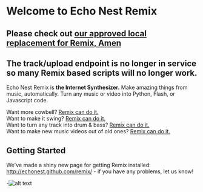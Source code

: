 # Welcome to Echo Nest Remix

## Please check out [our approved local replacement for Remix, Amen](https://github.com/algorithmic-music-exploration/amen)

## The track/upload endpoint is no longer in service so many Remix based scripts will no longer work.

Echo Nest Remix is **the Internet Synthesizer.** 
Make amazing things from music, automatically.  Turn any music or video into Python, Flash, or Javascript code.  

Want more cowbell? [Remix can do it.](http://www.morecowbell.dj/ "")  
Want to make it swing? [Remix can do it.](http://swingify.cloudapp.net/ "")  
Want to turn any track into drum & bass? [Remix can do it.](http://the.wubmachine.com/ "")  
Want to make new music videos out of old ones? [Remix can do it.](http://www.youtube.com/watch?v=_bW7AkhgQpc/ "")  

## Getting Started
We've made a shiny new page for getting Remix installed: <http://echonest.github.com/remix/> - if you have any problems, let us know!

-![alt text](http://i.imgur.com/WWLYo.gif "Frustrated cat can't believe this is the 12th time he's clicked on an auto-linked README.md URL")
